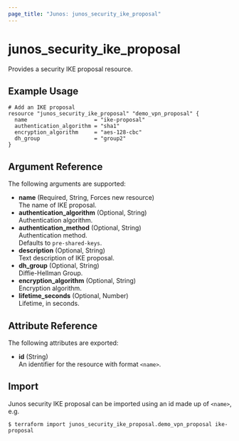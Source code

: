 ```yaml
---
page_title: "Junos: junos_security_ike_proposal"
---
```


# junos_security_ike_proposal

Provides a security IKE proposal resource.

## Example Usage

```hcl
# Add an IKE proposal
resource "junos_security_ike_proposal" "demo_vpn_proposal" {
  name                     = "ike-proposal"
  authentication_algorithm = "sha1"
  encryption_algorithm     = "aes-128-cbc"
  dh_group                 = "group2"
}
```

## Argument Reference

The following arguments are supported:

- **name** (Required, String, Forces new resource)  
  The name of IKE proposal.
- **authentication_algorithm** (Optional, String)  
  Authentication algorithm.
- **authentication_method** (Optional, String)  
  Authentication method.  
  Defaults to `pre-shared-keys`.
- **description** (Optional, String)  
  Text description of IKE proposal.
- **dh_group** (Optional, String)  
  Diffie-Hellman Group.
- **encryption_algorithm** (Optional, String)  
  Encryption algorithm.
- **lifetime_seconds** (Optional, Number)  
  Lifetime, in seconds.

## Attribute Reference

The following attributes are exported:

- **id** (String)  
  An identifier for the resource with format `<name>`.

## Import

Junos security IKE proposal can be imported using an id made up of `<name>`, e.g.

```shell
$ terraform import junos_security_ike_proposal.demo_vpn_proposal ike-proposal
```
